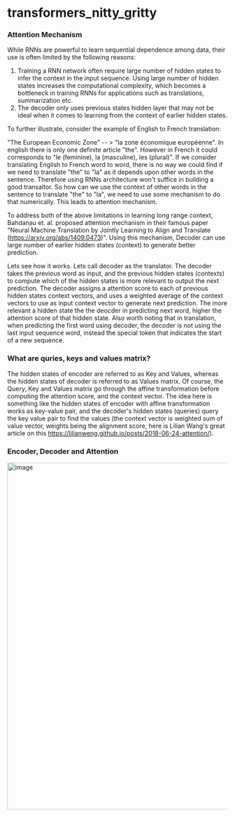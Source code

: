 # transformers_nitty_gritty

### Attention Mechanism

While RNNs are powerful to learn sequential dependence among data, their use is often limited by the following reasons:
1. Training a RNN network often require large number of hidden states to infer the context in the input sequence. Using large number of hidden states increases the computational complexity, which becomes a bottleneck in training RNNs for applications such as translations, summarization etc.
2. The decoder only uses previous states hidden layer that may not be ideal when it comes to learning from the context of earlier hidden states.

To further illustrate, consider the example of English to French translation:

"The European Economic Zone" -- > "la zone économique européenne". In english there is only one definite article "the". However in French it could corresponds to "le (feminine), la (masculine), les (plural)". If we consider translating English to French word to word, there is no way we could find if we need to translate "the" to "la" as it depends upon other words in the sentence. Therefore using RNNs architecture won't suffice in building a good transaltor. So how can we use the context of other words in the sentence to translate "the" to "la", we need to use some mechanism to do that numerically. This leads to attention mechanism.

To address both of the above limitations in learning long range context, Bahdanau et. al. proposed attention mechanism in their famous paper "Neural Machine Translation by Jointly Learning to Align and Translate (https://arxiv.org/abs/1409.0473)". Using this mechanism, Decoder can use large number of earlier hidden states (context) to generate better prediction.

Lets see how it works. Lets call decoder as the translator. The decoder takes the previous word as input, and the previous hidden states (contexts) to compute which of the hidden states is more relevant to output the next prediction. The decoder assigns a attention score to each of previous hidden states context vectors, and uses a weighted average of the context vectors to use as input context vector to generate next prediction. The more relevant a hidden state the the deocder in predicting next word, higher the attention score of that hidden state. Also worth noting that in translation, when predicting the first word using decoder, the decoder is not using the last input sequence word, instead the special token that indicates the start of a new sequence.

### What are quries, keys and values matrix?

The hidden states of encoder are referred to as Key and Values, whereas the hidden states of decoder is referred to as Values matrix. Of course, the Query, Key and Values matrix go through the affine transformation before computing the attention score, and the context vector. The idea here is something like the hidden states of encoder with affine transformation works as key-value pair, and the decoder's hidden states (queries) query the key value pair to find the values (the context vector is weighted sum of value vector, weights being the alignment score, here is Lilian Wang's great article on this https://lilianweng.github.io/posts/2018-06-24-attention/).

### Encoder, Decoder and Attention


<img width="794" alt="image" src="https://github.com/himalayan-avalanche/transformers_nitty_gritty/assets/166877485/ce3f59e3-c28d-490a-be30-91c5b5ea4aae">



